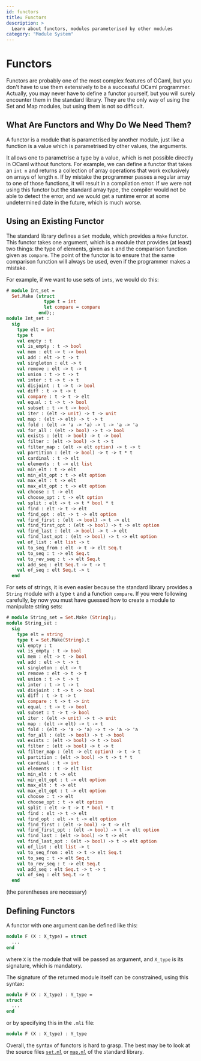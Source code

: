 ```yaml
---
id: functors
title: Functors
description: >
  Learn about functors, modules parameterised by other modules
category: "Module System"
---
```


# Functors

Functors are probably one of the most complex features of OCaml, but you don't
have to use them extensively to be a successful OCaml programmer. Actually,
you may never have to define a functor yourself, but you will surely encounter
them in the standard library. They are the only way of using the Set and Map
modules, but using them is not so difficult.

## What Are Functors and Why Do We Need Them?

A functor is a module that is parametrised by another module, just like a
function is a value which is parametrised by other values, the arguments.

It allows one to parametrise a type by a value, which is not possible directly
in OCaml without functors. For example, we can define a functor that takes an
`int n` and returns a collection of array operations that work exclusively on
arrays of length `n`. If by mistake the programmer passes a regular array to one
of those functions, it will result in a compilation error. If we were not using
this functor but the standard array type, the compiler would not be able to
detect the error, and we would get a runtime error at some undetermined date in
the future, which is much worse.

## Using an Existing Functor

The standard library defines a `Set` module, which provides a `Make` functor.
This functor takes one argument, which is a module that provides (at least) two
things: the type of elements, given as `t` and the comparison function given as
`compare`. The point of the functor is to ensure that the same comparison
function will always be used, even if the programmer makes a mistake.

For example, if we want to use sets of `ints`, we would do this:

```ocaml
# module Int_set =
  Set.Make (struct
              type t = int
              let compare = compare
            end);;
module Int_set :
  sig
    type elt = int
    type t
    val empty : t
    val is_empty : t -> bool
    val mem : elt -> t -> bool
    val add : elt -> t -> t
    val singleton : elt -> t
    val remove : elt -> t -> t
    val union : t -> t -> t
    val inter : t -> t -> t
    val disjoint : t -> t -> bool
    val diff : t -> t -> t
    val compare : t -> t -> elt
    val equal : t -> t -> bool
    val subset : t -> t -> bool
    val iter : (elt -> unit) -> t -> unit
    val map : (elt -> elt) -> t -> t
    val fold : (elt -> 'a -> 'a) -> t -> 'a -> 'a
    val for_all : (elt -> bool) -> t -> bool
    val exists : (elt -> bool) -> t -> bool
    val filter : (elt -> bool) -> t -> t
    val filter_map : (elt -> elt option) -> t -> t
    val partition : (elt -> bool) -> t -> t * t
    val cardinal : t -> elt
    val elements : t -> elt list
    val min_elt : t -> elt
    val min_elt_opt : t -> elt option
    val max_elt : t -> elt
    val max_elt_opt : t -> elt option
    val choose : t -> elt
    val choose_opt : t -> elt option
    val split : elt -> t -> t * bool * t
    val find : elt -> t -> elt
    val find_opt : elt -> t -> elt option
    val find_first : (elt -> bool) -> t -> elt
    val find_first_opt : (elt -> bool) -> t -> elt option
    val find_last : (elt -> bool) -> t -> elt
    val find_last_opt : (elt -> bool) -> t -> elt option
    val of_list : elt list -> t
    val to_seq_from : elt -> t -> elt Seq.t
    val to_seq : t -> elt Seq.t
    val to_rev_seq : t -> elt Seq.t
    val add_seq : elt Seq.t -> t -> t
    val of_seq : elt Seq.t -> t
  end
```

For sets of strings, it is even easier because the standard library provides a
`String` module with a type `t` and a function `compare`. If you were following
carefully, by now you must have guessed how to create a module to
manipulate string sets:

```ocaml
# module String_set = Set.Make (String);;
module String_set :
  sig
    type elt = string
    type t = Set.Make(String).t
    val empty : t
    val is_empty : t -> bool
    val mem : elt -> t -> bool
    val add : elt -> t -> t
    val singleton : elt -> t
    val remove : elt -> t -> t
    val union : t -> t -> t
    val inter : t -> t -> t
    val disjoint : t -> t -> bool
    val diff : t -> t -> t
    val compare : t -> t -> int
    val equal : t -> t -> bool
    val subset : t -> t -> bool
    val iter : (elt -> unit) -> t -> unit
    val map : (elt -> elt) -> t -> t
    val fold : (elt -> 'a -> 'a) -> t -> 'a -> 'a
    val for_all : (elt -> bool) -> t -> bool
    val exists : (elt -> bool) -> t -> bool
    val filter : (elt -> bool) -> t -> t
    val filter_map : (elt -> elt option) -> t -> t
    val partition : (elt -> bool) -> t -> t * t
    val cardinal : t -> int
    val elements : t -> elt list
    val min_elt : t -> elt
    val min_elt_opt : t -> elt option
    val max_elt : t -> elt
    val max_elt_opt : t -> elt option
    val choose : t -> elt
    val choose_opt : t -> elt option
    val split : elt -> t -> t * bool * t
    val find : elt -> t -> elt
    val find_opt : elt -> t -> elt option
    val find_first : (elt -> bool) -> t -> elt
    val find_first_opt : (elt -> bool) -> t -> elt option
    val find_last : (elt -> bool) -> t -> elt
    val find_last_opt : (elt -> bool) -> t -> elt option
    val of_list : elt list -> t
    val to_seq_from : elt -> t -> elt Seq.t
    val to_seq : t -> elt Seq.t
    val to_rev_seq : t -> elt Seq.t
    val add_seq : elt Seq.t -> t -> t
    val of_seq : elt Seq.t -> t
  end
```

(the parentheses are necessary)

## Defining Functors

A functor with one argument can be defined like this:

<!-- $MDX skip -->
```ocaml
module F (X : X_type) = struct
  ...
end
```

where `X` is the module that will be passed as argument, and `X_type` is its
signature, which is mandatory.

The signature of the returned module itself can be constrained, using this
syntax:

<!-- $MDX skip -->
```ocaml
module F (X : X_type) : Y_type =
struct
  ...
end
```

or by specifying this in the `.mli` file:

<!-- $MDX skip -->
```ocaml
module F (X : X_type) : Y_type
```

Overall, the syntax of functors is hard to grasp. The best may be to look at
the source files
[`set.ml`](https://github.com/ocaml/ocaml/blob/trunk/stdlib/set.ml) or
[`map.ml`](https://github.com/ocaml/ocaml/blob/trunk/stdlib/map.ml) of the
standard library.
